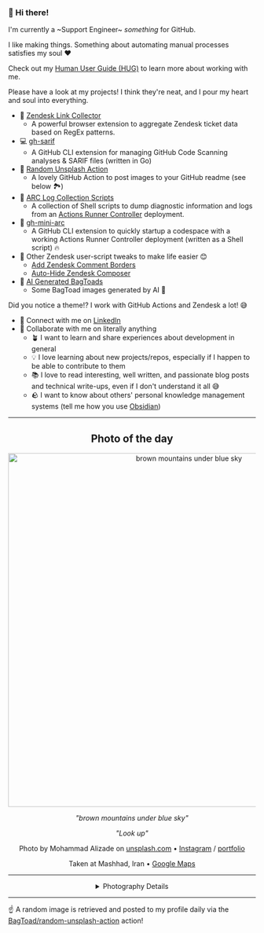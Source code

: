 ### 👋 Hi there!

I'm currently a ~Support Engineer~ _something_ for GitHub.

I like making things. Something about automating manual processes satisfies my soul ❤️

Check out my [Human User Guide (HUG)](https://gist.github.com/BagToad/a28f06f1c46e6e5d419b98921e835f40) to learn more about working with me.

Please have a look at my projects! I think they're neat, and I pour my heart and soul into everything.

- 🔗 [Zendesk Link Collector](https://github.com/BagToad/Zendesk-Link-Collector) 
  - A powerful browser extension to aggregate Zendesk ticket data based on RegEx patterns.
- 💻 [gh-sarif](https://github.com/BagToad/gh-sarif)
  - A GitHub CLI extension for managing GitHub Code Scanning analyses & SARIF files (written in Go)
- 🌊 [Random Unsplash Action](https://github.com/BagToad/random-unsplash-action)
  - A lovely GitHub Action to post images to your GitHub readme (see below 🏞️)
- 🏃 [ARC Log Collection Scripts](https://github.com/BagToad/arc-log-collection-scripts)
  - A collection of Shell scripts to dump diagnostic information and logs from an [Actions Runner Controller](https://github.com/actions/actions-runner-controller) deployment.
- 🏃 [gh-mini-arc](https://github.com/BagToad/gh-mini-arc)
  - A GitHub CLI extension to quickly startup a codespace with a working Actions Runner Controller deployment (written as a Shell script) 🔥
- 🧘 Other Zendesk user-script tweaks to make life easier 😊
  - [Add Zendesk Comment Borders](https://github.com/BagToad/add-zendesk-comment-borders)
  - [Auto-Hide Zendesk Composer](https://github.com/BagToad/Auto-Hide-Zendesk-Composer)
- 🐸 [AI Generated BagToads](https://github.com/BagToad/bagtoads)
  - Some BagToad images generated by AI 🐸

Did you notice a theme!? I work with GitHub Actions and Zendesk a lot! 😅

- 🔗 Connect with me on [LinkedIn](https://www.linkedin.com/in/kynan-ware/)
- 🤝 Collaborate with me on literally anything
  - 🪴 I want to learn and share experiences about development in general
  - 💡 I love learning about new projects/repos, especially if I happen to be able to contribute to them
  - 📚 I love to read interesting, well written, and passionate blog posts and technical write-ups, even if I don't understand it all 😅
  - 🪨 I want to know about others' personal knowledge management systems (tell me how you use [Obsidian](https://obsidian.md/))
 
----
<div align="center">

## Photo of the day
  
  <a href="https://unsplash.com/photos/brown-mountains-under-blue-sky-4wzRuAb-KWs"><img width="720" src="https://images.unsplash.com/photo-1502790671504-542ad42d5189?crop=entropy&cs=tinysrgb&fit=max&fm=jpg&ixid=M3w1NTI0NDl8MHwxfHJhbmRvbXx8fHx8fHx8fDE3MzY3NDgwMjR8&ixlib=rb-4.0.3&q=80&w=1080" alt="brown mountains under blue sky"></a>
  
  <em>"brown mountains under blue sky"</em>
  
  <em>"Look up"</em>

  Photo by Mohammad Alizade on [unsplash.com](https://unsplash.com/) • [Instagram](https://instagram.com/mohamad.a.z) / [portfolio](http://mohamadaz.com/)
  
  Taken at Mashhad, Iran • [Google Maps](https://www.google.com/maps/search/?api=1&query=36.2604623,59.6167548999999)
  
  ---
  
<details>
<summary>Photography Details</summary>
  
| Parameter     | Value |
| ------------- | ----- |
| Camera Model  | NIKON D5300 |
| Exposure Time | 30 |
| Aperture      | 3.5 |
| Focal Length  | 18.0 |
| ISO           | 200 |
| Location      | Mashhad, Iran (Iran) |
| Coordinates   | Latitude 36.2604623, Longitude 59.6167548999999 |

### Map

```geojson
        {
            "type": "FeatureCollection",
            "features": [
                {
                    "type": "Feature",
                    "properties": {},
                    "geometry": {
                        "coordinates": [
                            59.6167548999999,
                            36.2604623
                        ],
                        "type": "Point"
                    },
                    "id": 1
                },
                {
                    "type": "Feature",
                    "properties": {},
                    "geometry": {
                        "coordinates": [
                            [
                                59.916754899999894,
                                36.5604623
                            ],
                            [
                                59.916754899999894,
                                35.9604623
                            ],
                            [
                                59.3167548999999,
                                35.9604623
                            ],
                            [
                                59.3167548999999,
                                36.5604623
                            ],
                            [
                                59.916754899999894,
                                36.5604623
                            ]
                        ],
                        "type": "LineString"
                    }
                }
            ]
        }
```

</details>

</div>

----

☝️ A random image is retrieved and posted to my profile daily via the [BagToad/random-unsplash-action](https://github.com/BagToad/random-unsplash-action) action!
